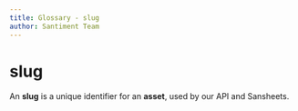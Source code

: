 ```yaml
---
title: Glossary - slug
author: Santiment Team
---
```


# slug

An **slug** is a unique identifier for an **asset**, used by our API and Sansheets.
